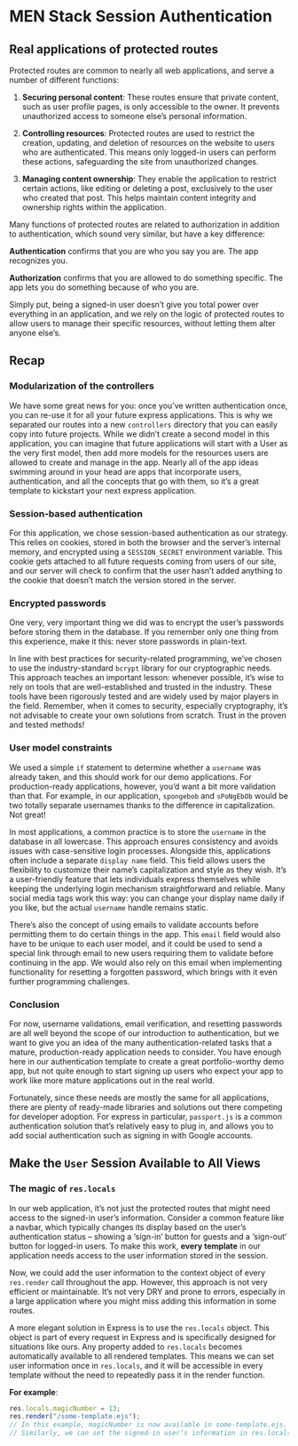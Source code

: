 # MEN Stack Session Authentication

## Real applications of protected routes

Protected routes are common to nearly all web applications, and serve a number of different functions:

1. **Securing personal content**: These routes ensure that private content, such as user profile pages, is only accessible to the owner. It prevents unauthorized access to someone else’s personal information.

2. **Controlling resources**: Protected routes are used to restrict the creation, updating, and deletion of resources on the website to users who are authenticated. This means only logged-in users can perform these actions, safeguarding the site from unauthorized changes.

3. **Managing content ownership**: They enable the application to restrict certain actions, like editing or deleting a post, exclusively to the user who created that post. This helps maintain content integrity and ownership rights within the application.

Many functions of protected routes are related to authorization in addition to authentication, which sound very similar, but have a key difference:

**Authentication** confirms that you are who you say you are. The app recognizes you.

**Authorization** confirms that you are allowed to do something specific. The app lets you do something because of who you are.

Simply put, being a signed-in user doesn’t give you total power over everything in an application, and we rely on the logic of protected routes to allow users to manage their specific resources, without letting them alter anyone else’s.

## Recap

### Modularization of the controllers

We have some great news for you: once you’ve written authentication once, you can re-use it for all your future express applications. This is why we separated our routes into a new `controllers` directory that you can easily copy into future projects. While we didn’t create a second model in this application, you can imagine that future applications will start with a User as the very first model, then add more models for the resources users are allowed to create and manage in the app. Nearly all of the app ideas swimming around in your head are apps that incorporate users, authentication, and all the concepts that go with them, so it’s a great template to kickstart your next express application.

### Session-based authentication

For this application, we chose session-based authentication as our strategy. This relies on cookies, stored in both the browser and the server’s internal memory, and encrypted using a `SESSION_SECRET` environment variable. This cookie gets attached to all future requests coming from users of our site, and our server will check to confirm that the user hasn’t added anything to the cookie that doesn’t match the version stored in the server.

### Encrypted passwords

One very, very important thing we did was to encrypt the user’s passwords before storing them in the database. If you remember only one thing from this experience, make it this: never store passwords in plain-text.

In line with best practices for security-related programming, we’ve chosen to use the industry-standard `bcrypt` library for our cryptographic needs. This approach teaches an important lesson: whenever possible, it’s wise to rely on tools that are well-established and trusted in the industry. These tools have been rigorously tested and are widely used by major players in the field. Remember, when it comes to security, especially cryptography, it’s not advisable to create your own solutions from scratch. Trust in the proven and tested methods!

### User model constraints

We used a simple `if` statement to determine whether a `username` was already taken, and this should work for our demo applications. For production-ready applications, however, you’d want a bit more validation than that. For example, in our application, `spongebob` and `sPoNgEbOb` would be two totally separate usernames thanks to the difference in capitalization. Not great!

In most applications, a common practice is to store the `username` in the database in all lowercase. This approach ensures consistency and avoids issues with case-sensitive login processes. Alongside this, applications often include a separate `display name` field. This field allows users the flexibility to customize their name’s capitalization and style as they wish. It’s a user-friendly feature that lets individuals express themselves while keeping the underlying login mechanism straightforward and reliable. Many social media tags work this way: you can change your display name daily if you like, but the actual `username` handle remains static.

There’s also the concept of using emails to validate accounts before permitting them to do certain things in the app. This `email` field would also have to be unique to each user model, and it could be used to send a special link through email to new users requiring them to validate before continuing in the app. We would also rely on this email when implementing functionality for resetting a forgotten password, which brings with it even further programming
challenges.

### Conclusion

For now, username validations, email verification, and resetting passwords are all well beyond the scope of our introduction to authentication, but we want to give you an idea of the many authentication-related tasks that a mature, production-ready application needs to consider. You have enough here in our authentication template to create a great portfolio-worthy demo app, but not quite enough to start signing up users who expect your app to work like more mature applications out in the real world.

Fortunately, since these needs are mostly the same for all applications, there are plenty of ready-made libraries and solutions out there competing for developer adoption. For express in particular, `passport.js` is a common authentication solution that’s relatively easy to plug in, and allows you to add social authentication such as signing in with Google accounts.

## Make the `User` Session Available to All Views

### The magic of `res.locals`

In our web application, it’s not just the protected routes that might need access to the signed-in user’s information. Consider a common feature like a navbar, which typically changes its display based on the user’s authentication status – showing a ‘sign-in’ button for guests and a ‘sign-out’ button for logged-in users. To make this work, **every template** in our application needs access to the user information stored in the session.

Now, we could add the user information to the context object of every `res.render` call throughout the app. However, this approach is not very efficient or maintainable. It’s not very DRY and prone to errors, especially in a large application where you might miss adding this information in some routes.

A more elegant solution in Express is to use the `res.locals` object. This object is part of every request in Express and is specifically designed for situations like ours. Any property added to `res.locals` becomes automatically available to all rendered templates. This means we can set user information once in `res.locals`, and it will be accessible in every template without the need to repeatedly pass it in the render function.

**For example**:

```javascript
res.locals.magicNumber = 13;
res.render("/some-template.ejs");
// In this example, magicNumber is now available in some-template.ejs.
// Similarly, we can set the signed-in user’s information in res.locals to make it universally accessible across all templates, simplifying our code and reducing the risk of inconsistencies.
```
